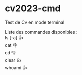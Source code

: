 # cv2023-cmd
Test de Cv en mode terminal

Liste des commandes disponibles : <br/>
ls [-a] :+1:<br/>
cat :-1:<br/>
cd :-1:<br/> 
clear :+1:<br/>
whoami :+1:<br/>

